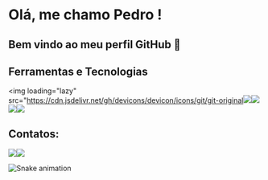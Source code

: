 # Olá, me chamo Pedro ! 
## Bem vindo ao meu perfil GitHub 👋

## Ferramentas e Tecnologias

<img loading="lazy" src="https://cdn.jsdelivr.net/gh/devicons/devicon/icons/git/git-original<img src="https://cdn.jsdelivr.net/gh/devicons/devicon@latest/icons/vscode/vscode-original.svg" /><img src="https://cdn.jsdelivr.net/gh/devicons/devicon@latest/icons/python/python-original.svg" /><img src="https://cdn.jsdelivr.net/gh/devicons/devicon@latest/icons/azuresqldatabase/azuresqldatabase-original.svg" /><img src="https://cdn.jsdelivr.net/gh/devicons/devicon@latest/icons/php/php-original.svg" />

## Contatos:
<a href="https://instagram.com/pezanotti" target="_blank"><img loading="lazy" src="https://img.shields.io/badge/-Instagram-%23E4405F?style=for-the-badge&logo=instagram&logoColor=white" target="_blank"></a><a href = "mailto:pedro.czanotti10@gmail.com"><img loading="lazy" src="https://img.shields.io/badge/Gmail-D14836?style=for-the-badge&logo=gmail&logoColor=white" target="_blank"></a>

![Snake animation](https://github.com/pedrozanottidev/pedrozanottidev/blob/output/github-contribution-grid-snake.svg)
                    
          
          
          
